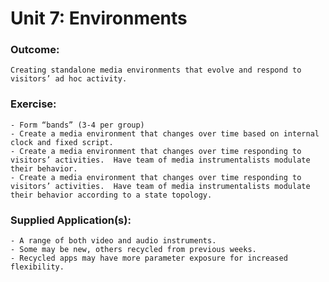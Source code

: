 # Unit 7: Environments
### Outcome:
    Creating standalone media environments that evolve and respond to visitors’ ad hoc activity.
### Exercise:
    - Form “bands” (3-4 per group)
    - Create a media environment that changes over time based on internal clock and fixed script.
    - Create a media environment that changes over time responding to visitors’ activities.  Have team of media instrumentalists modulate their behavior. 
    - Create a media environment that changes over time responding to visitors’ activities.  Have team of media instrumentalists modulate their behavior according to a state topology.

### Supplied Application(s):
    - A range of both video and audio instruments.
    - Some may be new, others recycled from previous weeks.
    - Recycled apps may have more parameter exposure for increased flexibility.

